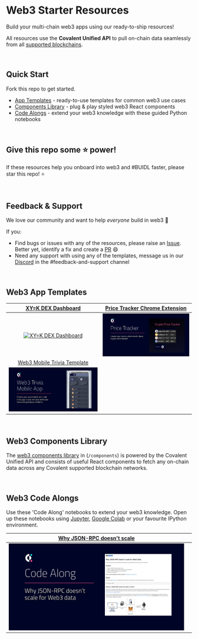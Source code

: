 # Web3 Starter Resources
Build your multi-chain web3 apps using our ready-to-ship resources!

All resources use the **Covalent Unified API** to pull on-chain data seamlessly from all [supported blockchains](https://www.covalenthq.com/docs/networks/). 

&nbsp;
## Quick Start

Fork this repo to get started. 

- [App Templates](#web3-app-templates) - ready-to-use templates for common web3 use cases
- [Components Library](#web3-components-library) - plug & play styled web3 React components
- [Code Alongs](#web3-code-alongs) - extend your web3 knowledge with these guided Python notebooks

&nbsp;
## Give this repo some :star: power!
If these resources help you onboard into web3 and #BUIDL faster, please star this repo! :star:

&nbsp;
## Feedback & Support
We love our community and want to help *everyone* build in web3 :muscle:

If you:
- Find bugs or issues with any of the resources, please raise an [Issue](https://github.com/covalenthq/web3-templates/issues). Better yet, identify a fix and create a [PR](https://github.com/covalenthq/web3-resources/pulls) :smile:
- Need any support with using any of the templates, message us in our [Discord](https://covalenthq.com/discord) in the #feedback-and-support channel

&nbsp;
## Web3 App Templates

| [XY=K DEX Dashboard](https://github.com/covalenthq/dex-dashboard-template) |[Price Tracker Chrome Extension](https://github.com/covalenthq/price-tracker-chrome-extension)
| :-----------: | :-----------: |
| [![XY=K DEX Dashboard](./images/dex_dashboard.png)](https://github.com/covalenthq/dex-dashboard-template) | [![Price Tracker Chrome Extension](./images/crypto-price-tracker.png)](https://github.com/covalenthq/price-tracker-chrome-extension) |
|[Web3 Mobile Trivia Template](https://github.com/covalenthq/web3-trivia-template) | |
| [![Web3 Trivia App](./images/web3-trivia-app.png)](https://github.com/covalenthq/web3-trivia-template) | |

&nbsp;
## Web3 Components Library
The [web3 components library](./components/) in (`/components`) is powered by the Covalent Unified API and consists of useful React components to fetch any on-chain data across any Covalent supported blockchain networks.

&nbsp;
## Web3 Code Alongs
Use these 'Code Along' notebooks to extend your web3 knowledge. Open up these notebooks using [Jupyter](https://jupyter.org/), [Google Colab](https://colab.research.google.com/) or your favourite IPython environment. 

|[Why JSON-RPC doesn't scale](./code-alongs/Why_JSON_RPC_doesn't_scale_for_Web3_data.ipynb) | |
| :-----------: | :-----------: |
|[![Why JSON-RPC doesn't scale](images/json-rpc-scaling-code-along.png)](./code-alongs/Why_JSON_RPC_doesn't_scale_for_Web3_data.ipynb)| |
